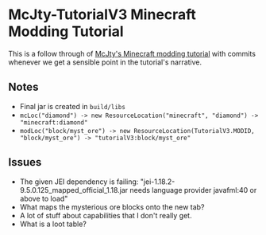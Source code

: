 # McJty-TutorialV3 Minecraft Modding Tutorial

This is a follow through of
[McJty's Minecraft modding tutorial](https://wiki.mcjty.eu/modding/index.php?title=YouTube-Tutorials-18)
with commits whenever we get a sensible point in the tutorial's narrative.

## Notes

- Final jar is created in `build/libs` 
- `mcLoc("diamond") -> new ResourceLocation("minecraft", "diamond") -> "minecraft:diamond"`
- `modLoc("block/myst_ore") -> new ResourceLocation(TutorialV3.MODID, "block/myst_ore") -> "tutorialV3:block/myst_ore"`

## Issues

- The given JEI dependency is failing:
  "jei-1.18.2-9.5.0.125_mapped_official_1.18.jar needs language provider javafml:40 or above to load"
- What maps the mysterious ore blocks onto the new tab?
- A lot of stuff about capabilities that I don't really get.
- What is a loot table?

